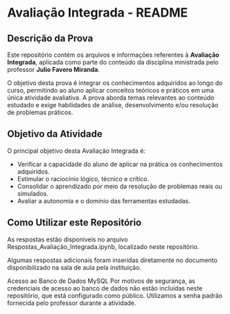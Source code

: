 # Avaliação Integrada - README

## Descrição da Prova

Este repositório contém os arquivos e informações referentes à **Avaliação Integrada**, aplicada como parte do conteúdo da disciplina ministrada pelo professor **Julio Favero Miranda**.

O objetivo desta prova é integrar os conhecimentos adquiridos ao longo do curso, permitindo ao aluno aplicar conceitos teóricos e práticos em uma única atividade avaliativa. A prova aborda temas relevantes ao conteúdo estudado e exige habilidades de análise, desenvolvimento e/ou resolução de problemas práticos.

## Objetivo da Atividade

O principal objetivo desta Avaliação Integrada é:

- Verificar a capacidade do aluno de aplicar na prática os conhecimentos adquiridos.
- Estimular o raciocínio lógico, técnico e crítico.
- Consolidar o aprendizado por meio da resolução de problemas reais ou simulados.
- Avaliar a autonomia e o domínio das ferramentas estudadas.

  
## Como Utilizar este Repositório

As respostas estão disponíveis no arquivo Respostas_Avaliação_Integrada.ipynb, localizado neste repositório.

Algumas respostas adicionais foram inseridas diretamente no documento disponibilizado na sala de aula pela instituição.

Acesso ao Banco de Dados MySQL
Por motivos de segurança, as credenciais de acesso ao banco de dados não estão incluídas neste repositório, que está configurado como público.
Utilizamos a senha padrão fornecida pelo professor durante a atividade. 

  







